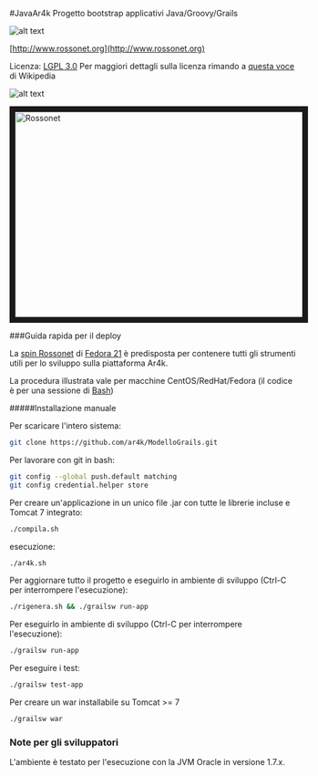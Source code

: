 #JavaAr4k
Progetto bootstrap applicativi Java/Groovy/Grails

![alt text](http://www.rossonet.org/wp-content/uploads/2015/01/logoRossonet4.png "Rossonet")

[http://www.rossonet.org](http://www.rossonet.org)

Licenza: [LGPL 3.0](https://www.gnu.org/licenses/lgpl.html)
Per maggiori dettagli sulla licenza rimando a [questa voce](http://it.wikipedia.org/wiki/GNU_Lesser_General_Public_License) di Wikipedia

![alt text](https://www.gnu.org/graphics/gplv3-88x31.png "LGPL Logo")


<a href="http://www.youtube.com/watch?feature=player_embedded&v=9uQAiXJah4U
" target="_blank"><img src="http://img.youtube.com/vi/9uQAiXJah4U/0.jpg" 
alt="Rossonet" width="640" height="360" border="10" /></a>


###Guida rapida per il deploy

La [spin Rossonet](http://www.rossonet.org/archives/94) di [Fedora 21](http://it.wikipedia.org/wiki/Fedora_%28informatica%29) è predisposta per contenere tutti gli strumenti utili per lo sviluppo sulla piattaforma Ar4k.

La procedura illustrata vale per macchine CentOS/RedHat/Fedora (il codice è per una sessione di [Bash](https://it.wikipedia.org/wiki/Bash)) 

#####Installazione manuale

Per scaricare l'intero sistema:
```bash
git clone https://github.com/ar4k/ModelloGrails.git
```

Per lavorare con git in bash:
```bash
git config --global push.default matching
git config credential.helper store
```

Per creare un'applicazione in un unico file .jar con tutte le librerie incluse e Tomcat 7 integrato:
```bash
./compila.sh
```
esecuzione:
```bash
./ar4k.sh
```

Per aggiornare tutto il progetto e eseguirlo in ambiente di sviluppo (Ctrl-C per interrompere l'esecuzione):
```bash
./rigenera.sh && ./grailsw run-app
```

Per eseguirlo in ambiente di sviluppo (Ctrl-C per interrompere l'esecuzione):
```bash
./grailsw run-app
```

Per eseguire i test:
```bash
./grailsw test-app
```

Per creare un war installabile su Tomcat >= 7
```bash
./grailsw war
```

### Note per gli sviluppatori

L'ambiente è testato per l'esecuzione con la JVM Oracle in versione 1.7.x. 
